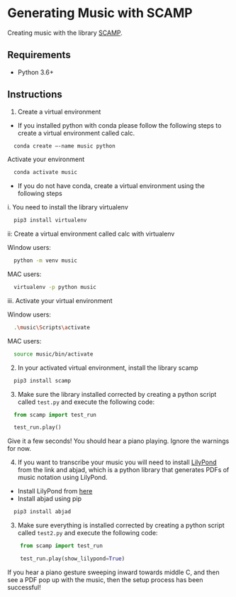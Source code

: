 # Generating Music with SCAMP

Creating music with the library [SCAMP](http://scamp.marcevanstein.com/).

## Requirements
- Python 3.6+

## Instructions
1. Create a virtual environment 

- If you installed python with conda please follow the following steps to create a virtual environment called calc.
```bash
  conda create –-name music python
```

Activate your environment
```bash
  conda activate music
```

- If you do not have conda, create a virtual environment using the following steps

i. You need to install the library virtualenv
```bash
  pip3 install virtualenv
```

ii: Create a virtual environment called calc with virtualenv

Window users:
```bash
  python -m venv music
```

MAC users:
```bash
  virtualenv -p python music
```

iii. Activate your virtual environment

Window users:
```bash
  .\music\Scripts\activate
```

MAC users:
```bash
  source music/bin/activate
```

2. In your activated virtual environment, install the library scamp
```bash
  pip3 install scamp
```

3. Make sure the library installed corrected by creating a python script called `test.py` and execute the following code:

```python
  from scamp import test_run

  test_run.play()
```

Give it a few seconds! You should hear a piano playing. Ignore the warnings for now.

4. If you want to transcribe your music you will need to install [LilyPond](http://lilypond.org/download.html) from the link and abjad, which is a python library that generates PDFs of music notation using LilyPond.

- Install LilyPond from [here](http://lilypond.org/download.html)
- Install abjad using pip
```bash
  pip3 install abjad
```

3. Make sure everything is installed corrected by creating a python script called `test2.py` and execute the following code:

```python
    from scamp import test_run

    test_run.play(show_lilypond=True)
```

If you hear a piano gesture sweeping inward towards middle C, and then see a PDF pop up with the music, then the setup process has been successful!
